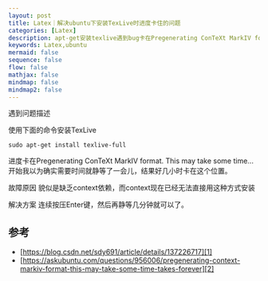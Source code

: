```yaml
---
layout: post
title: Latex｜解决ubuntu下安装TexLive时进度卡住的问题
categories: [Latex]
description: apt-get安装texlive遇到bug卡在Pregenerating ConTeXt MarkIV format. This may take some time...
keywords: Latex,ubuntu
mermaid: false
sequence: false
flow: false
mathjax: false
mindmap: false
mindmap2: false
---
```


遇到问题描述

使用下面的命令安装TexLive
```objc
sudo apt-get install texlive-full
```

进度卡在Pregenerating ConTeXt MarkIV format. This may take some time...
开始我以为确实需要时间就静等了一会儿，结果好几小时卡在这个位置。

故障原因
貌似是缺乏context依赖，而context现在已经无法直接用这种方式安装


解决方案
连续按压Enter键，然后再静等几分钟就可以了。

## 参考

- [https://blog.csdn.net/sdy691/article/details/137226717][1]
- [https://askubuntu.com/questions/956006/pregenerating-context-markiv-format-this-may-take-some-time-takes-forever][2]

[1]: https://blog.csdn.net/sdy691/article/details/137226717
[2]: https://askubuntu.com/questions/956006/pregenerating-context-markiv-format-this-may-take-some-time-takes-forever

